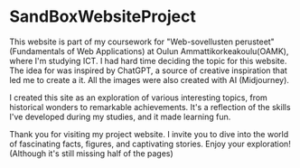 # SandBoxWebsiteProject

This website is part of my coursework for "Web-sovellusten perusteet" (Fundamentals of Web Applications) at Oulun Ammattikorkeakoulu(OAMK), where I'm studying ICT. I had hard time deciding the topic for this website. The idea for was inspired by ChatGPT, a 
source of creative inspiration that led me to create a it. All the images were also created with AI (Midjourney).

I created this site as an exploration of various interesting topics, from historical wonders to remarkable achievements. It's a reflection of the skills I've developed during my studies, and it made learning fun.

Thank you for visiting my project website. I invite you to dive into the world of fascinating facts, figures, and captivating stories. Enjoy your exploration! (Although it's still missing half of the pages)
